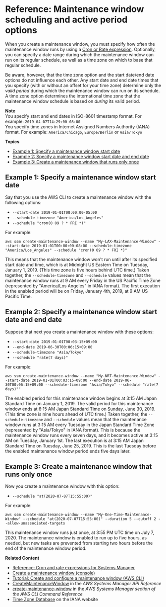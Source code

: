# Reference: Maintenance window scheduling and active period options<a name="maintenance-windows-schedule-options"></a>

When you create a maintenance window, you must specify how often the maintenance window runs by using a [Cron or Rate expression](reference-cron-and-rate-expressions.md)\. Optionally, you can specify a date range during which the maintenance window can run on its regular schedule, as well as a time zone on which to base that regular schedule\. 

Be aware, however, that the time zone option and the start date/end date options do not influence each other\. Any start date and end date times that you specify \(with or without an offset for your time zone\) determine only the *valid period* during which the maintenance window can run on its schedule\. A time zone option determines the international time zone that the maintenance window schedule is based on *during* its valid period\.

**Note**  
You specify start and end dates in ISO\-8601 timestamp format\. For example: `2019-04-07T14:29:00-08:00`  
You specify time zones in Internet Assigned Numbers Authority \(IANA\) format\. For example: `America/Chicago`, `Europe/Berlin` or `Asia/Tokyo`

**Topics**
+ [Example 1: Specify a maintenance window start date](#schedule-example-start-date)
+ [Example 2: Specify a maintenance window start date and end date](#schedule-example-start-end-date)
+ [Example 3: Create a maintenance window that runs only once](#schedule-example-one-time)

## Example 1: Specify a maintenance window start date<a name="schedule-example-start-date"></a>

Say that you use the AWS CLI to create a maintenance window with the following options:
+ `--start-date 2019-01-01T00:00:00-05:00`
+ `--schedule-timezone "America/Los_Angeles"`
+ `--schedule "cron(0 09 ? * FRI *)"`

For example:

```
aws ssm create-maintenance-window --name "My-LAX-Maintenance-Window" --start-date 2019-01-01T00:00:00-08:00 --schedule-timezone "America/Los_Angeles" --schedule "cron(0 09 ? * FRI *)"
```

This means that the maintenance window won't run until after its specified start date and time, which is at Midnight US Eastern Time on Tuesday, January 1, 2019\. \(This time zone is five hours behind UTC time\.\) Taken together, the `--schedule-timezone` and `--schedule` values mean that the maintenance window runs at 9 AM every Friday in the US Pacific Time Zone \(represented by "America/Los Angeles" in IANA format\)\. The first execution in the enabled period will be on Friday, January 4th, 2019, at 9 AM US Pacific Time\.

## Example 2: Specify a maintenance window start date and end date<a name="schedule-example-start-end-date"></a>

Suppose that next you create a maintenance window with these options:
+ `--start-date 2019-01-01T00:03:15+09:00`
+ `--end-date 2019-06-30T00:06:15+09:00`
+ `--schedule-timezone "Asia/Tokyo"`
+ `--schedule "rate(7 days)"`

For example:

```
aws ssm create-maintenance-window --name "My-NRT-Maintenance-Window" --start-date 2019-01-01T00:03:15+09:00 --end-date 2019-06-30T00:06:15+09:00 --schedule-timezone "Asia/Tokyo" --schedule "rate(7 days)""
```

The enabled period for this maintenance window begins at 3:15 AM Japan Standard Time on January 1, 2019\. The valid period for this maintenance window ends at 6:15 AM Japan Standard Time on Sunday, June 30, 2019\. \(This time zone is nine hours ahead of UTC time\.\) Taken together, the `--schedule-timezone` and `--schedule` values mean that the maintenance window runs at 3:15 AM every Tuesday in the Japan Standard Time Zone \(represented by "Asia/Tokyo" in IANA format\)\. This is because the maintenance window runs every seven days, and it becomes active at 3:15 AM on Tuesday, January 1st\. The last execution is at 3:15 AM Japan Standard Time on Tuesday, June 25, 2019\. This is the last Tuesday before the enabled maintenance window period ends five days later\.

## Example 3: Create a maintenance window that runs only once<a name="schedule-example-one-time"></a>

Now you create a maintenance window with this option:
+ `--schedule "at(2020-07-07T15:55:00)"`

For example:

```
aws ssm create-maintenance-window --name "My-One-Time-Maintenance-Window" --schedule "at(2020-07-07T15:55:00)" --duration 5 --cutoff 2 --allow-unassociated-targets
```

This maintenance window runs just once, at 3:55 PM UTC time on July 7, 2020\. The maintenance window is enabled to run up to five hours, as needed, but new tasks are prevented from starting two hours before the end of the maintenance window period\.

**Related Content**
+ [Reference: Cron and rate expressions for Systems Manager](reference-cron-and-rate-expressions.md)
+ [Create a maintenance window \(console\)](sysman-maintenance-create-mw.md)
+ [Tutorial: Create and configure a maintenance window \(AWS CLI\)](maintenance-windows-cli-tutorials-create.md)
+ [CreateMaintenanceWindow](https://docs.aws.amazon.com/systems-manager/latest/APIReference/API_CreateMaintenanceWindow.html) in the *AWS Systems Manager API Reference*
+ [create\-maintenance\-window](https://docs.aws.amazon.com/cli/latest/reference/ssm/create-maintenance-window.html) in the *AWS Systems Manager section of the AWS CLI Command Reference*
+ [Time Zone Database](https://www.iana.org/time-zones) on the IANA website